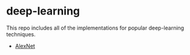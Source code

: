 # deep-learning

This repo includes all of the implementations for popular deep-learning techniques.

- [AlexNet](./alexnet.md)
